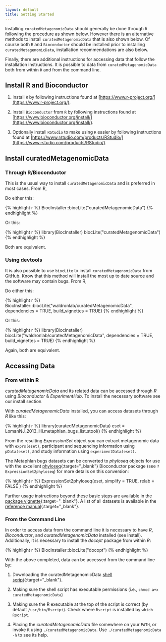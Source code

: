 ```yaml
---
layout: default
title: Getting Started
---
```

Installing `curatedMetagenomicData` should generally be done through `R` following the procedure as shown below. However there is an alternative methods to install `curatedMetagenomicData` that is also shown below. Of course both `R` and `Bioconductor` should be installed prior to installing `curatedMetagenomicData`, installation recommendations are also below.

Finally, there are additional instructions for accessing data that follow the installation instructions. It is possible to data from `curatedMetagenomicData` both from within `R` and from the command line.

## Install R and Bioconductor

1. Install `R` by following instructions found at [https://www.r-project.org/](https://www.r-project.org/).

2. Install `Bioconductor` from `R` by following instructions found at [https://www.bioconductor.org/install/](https://www.bioconductor.org/install/).

3. Optionally install `RStudio` to make using `R` easier by following instructions found at [https://www.rstudio.com/products/RStudio/](https://www.rstudio.com/products/RStudio/).

## Install curatedMetagenomicData

### Through R/Bioconductor

This is the usual way to install `curatedMetagenomicData` and is preferred in most cases. From R,

Do either this:

{% highlight r %}
BiocInstaller::biocLite("curatedMetagenomicData")
{% endhighlight %}

Or this:

{% highlight r %}
library(BiocInstaller)
biocLite("curatedMetagenomicData")
{% endhighlight %}

Both are equivalent.

### Using devtools

It is also possible to use `biocLite` to install `curatedMetagenomicData` from GitHub. Know that this method will install the most up to date source and the software may contain bugs. From R,

Do either this:

{% highlight r %}
BiocInstaller::biocLite("waldronlab/curatedMetagenomicData",
                        dependencies = TRUE, build_vignettes = TRUE)
{% endhighlight %}

Or this:

{% highlight r %}
library(BiocInstaller)
biocLite("waldronlab/curatedMetagenomicData", dependencies = TRUE,
         build_vignettes = TRUE)
{% endhighlight %}

Again, both are equivalent.

## Accessing Data

### From within R
*curatedMetagenomicData* and its related data can be accessed through *R* using *Bioconductor* & *ExperimentHub*. To install the necessary software see our install section.

With *curatedMetagenomicData* installed, you can access datasets through *R* like this:

{% highlight r %}
library(curatedMetagenomicData)
eset = LomanNJ_2013_Hi.metaphlan_bugs_list.stool()
{% endhighlight %}

From the resulting *ExpressionSet* object you can extract metagenomic data with `exprs(eset)`, participant and sequencing information using `pData(eset)`, and study information using `experimentData(eset)`.

The Metaphlan bugs datasets can be converted to *phyloseq* objects for use with the excellent [phyloseq](bioconductor.org/packages/phyloseq){:target="_blank"} Bioconductor package (see `?ExpressionSet2phyloseq`) for more details on this conversion:

{% highlight r %}
ExpressionSet2phyloseq(eset, simplify = TRUE, relab = FALSE )
{% endhighlight %}

Further usage instructions beyond these basic steps are available in the [package vignette](https://bioconductor.org/packages/release/data/experiment/vignettes/curatedMetagenomicData/inst/doc/curatedMetagenomicData.html){:target="_blank"}. A list of all datasets is available in the [reference manual](http://bioconductor.org/packages/release/data/experiment/manuals/curatedMetagenomicData/man/curatedMetagenomicData.pdf){:target="_blank"}.


### From the Command Line
In order to access data from the command line it is necessary to have *R*, *Bioconductor*, and *curatedMetagenomicData* installed (see install). Additionally, it is necessary to install the *docopt* package from within *R*:

{% highlight r %}
BiocInstaller::biocLite("docopt")
{% endhighlight %}

With the above completed, data can be accessed from the command line by:

1. Downloading the curatedMetagenomicData [shell script](https://raw.githubusercontent.com/waldronlab/curatedMetagenomicData/master/inst/commandline/curatedMetagenomicData){:target="_blank"}.

2. Making sure the shell script has executable permissions (i.e., `chmod a+x curatedMetagenomicData`)

3. Making sure the R executable at the top of the script is correct (by default `/usr/bin/Rscript`). Check where `Rscript` is installed by `which Rscript`.

4. Placing the *curatedMetagenomicData* file somewhere on your `PATH`, or invoke it using `./curatedMetagenomicData`. Use `./curatedMetagenomicData -h` to see its help.
